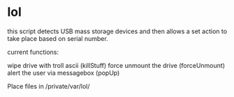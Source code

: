 lol
===

this script detects USB mass storage devices and then allows a set action to take place based on serial number.

current functions:


wipe drive with troll ascii (killStuff)
force unmount the drive (forceUnmount)
alert the user via messagebox (popUp)


Place files in /private/var/lol/ 
